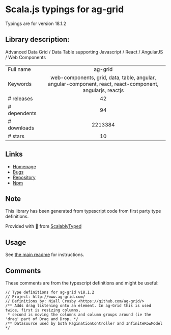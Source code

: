 
# Scala.js typings for ag-grid

Typings are for version 18.1.2

## Library description:
Advanced Data Grid / Data Table supporting Javascript / React / AngularJS / Web Components

|                    |                 |
| ------------------ | :-------------: |
| Full name          | ag-grid |
| Keywords           | web-components, grid, data, table, angular, angular-component, react, react-component, angularjs, reactjs |
| # releases         | 42 |
| # dependents       | 94 |
| # downloads        | 2213384 |
| # stars            | 10 |

## Links
- [Homepage](http://www.ag-grid.com/)
- [Bugs](https://github.com/ag-grid/ag-grid/issues)
- [Repository](https://github.com/ag-grid/ag-grid)
- [Npm](https://www.npmjs.com/package/ag-grid)
    


## Note
This library has been generated from typescript code from first party type definitions.

Provided with :purple_heart: from [ScalablyTyped](https://github.com/oyvindberg/ScalablyTyped)

## Usage
See [the main readme](../../readme.md) for instructions.

## Comments

These comments are from the typescript definitions and might be useful:
```
// Type definitions for ag-grid v18.1.2
// Project: http://www.ag-grid.com/
// Definitions by: Niall Crosby <https://github.com/ag-grid/>
/** Adds drag listening onto an element. In ag-Grid this is used twice, first is resizing columns,
 * second is moving the columns and column groups around (ie the 'drag' part of Drag and Drop. */
/** Datasource used by both PaginationController and InfiniteRowModel */

```

